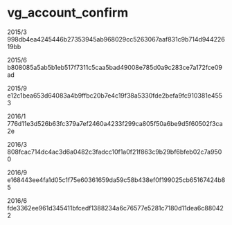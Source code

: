 vg_account_confirm
==================

2015/3
998db4ea4245446b27353945ab968029cc5263067aaf831c9b714d94422619bb

2015/6
b808085a5ab5b1eb517f7311c5caa5bad49008e785d0a9c283ce7a172fce09ad

2015/9
e12c1bea653d64083a4b9ffbc20b7e4c19f38a5330fde2befa9fc910381e4553

2016/1
776d11e3d526b63fc379a7ef2460a4233f299ca805f50a6be9d5f60502f3ca2e

2016/3
808fcac714dc4ac3d6a0482c3fadcc10f1a0f21f863c9b29bf6bfeb02c7a9500

2016/9
e168443ee4fa1d05c1f75e60361659da59c58b438ef0f199025cb65167424b85

2016/6
fde3362ee961d345411bfcedf1388234a6c76577e5281c7180d11dea6c880422
